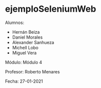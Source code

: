 # ejemploSeleniumWeb

Alumnos:
- Hernán Beiza
- Daniel Morales
- Alexander Sanhueza
- Michell Lobo
- Miguel Vera

Módulo: Módulo 4

Profesor: Roberto Menares

Fecha: 27-01-2021
